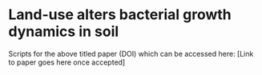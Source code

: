 # Land-use alters bacterial growth dynamics in soil

Scripts for the above titled paper (DOI) which can be accessed here: [Link to paper goes here once accepted]
